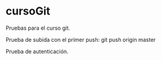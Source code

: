 cursoGit
========

Pruebas para el curso git.

Prueba de subida con el primer push:
    git push origin master

Prueba de autenticación.